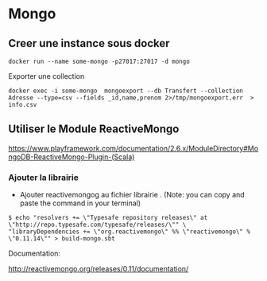 #  Mongo


## Creer une instance sous docker

```
docker run --name some-mongo -p27017:27017 -d mongo 
```

Exporter une collection

```
docker exec -i some-mongo  mongoexport --db Transfert --collection Adresse --type=csv --fields _id,name,prenom 2>/tmp/mongoexport.err  > info.csv
```

## Utiliser le Module ReactiveMongo

https://www.playframework.com/documentation/2.6.x/ModuleDirectory#MongoDB-ReactiveMongo-Plugin-(Scala)

### Ajouter la librairie

* Ajouter reactivemongog au fichier librairie . (Note: you can copy and paste the command in your terminal)

```shell
$ echo "resolvers += \"Typesafe repository releases\" at \"http://repo.typesafe.com/typesafe/releases/\"" \
"libraryDependencies += \"org.reactivemongo\" %% \"reactivemongo\" % \"0.11.14\"" > build-mongo.sbt
```

Documentation:

http://reactivemongo.org/releases/0.11/documentation/



